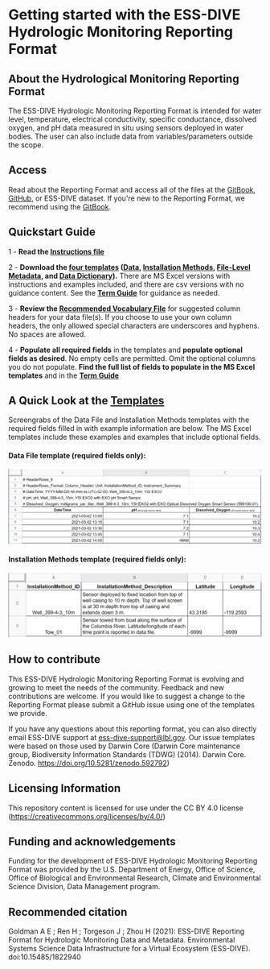 # Getting started with the ESS-DIVE Hydrologic Monitoring Reporting Format

## About the Hydrological Monitoring Reporting Format
The ESS-DIVE Hydrologic Monitoring Reporting Format is intended for water level, temperature, electrical conductivity, specific conductance, dissolved oxygen, and pH data measured in situ using sensors deployed in water bodies. The user can also include data from variables/parameters outside the scope. 

## Access
Read about the Reporting Format and access all of the files at the [GitBook](https://ess-dive.gitbook.io/hydrologic-monitoring-data-and-metadata/), [GitHub](https://github.com/ess-dive-community/essdive-hydrologic-monitoring), or ESS-DIVE dataset. If you're new to the Reporting Format, we recommend using the [GitBook](https://ess-dive.gitbook.io/hydrologic-monitoring-data-and-metadata/).

## Quickstart Guide
1 - **Read the [Instructions file](HydroRF_Instructions.md)** 

2 - **Download the [four templates](https://github.com/ess-dive-community/essdive-hydrologic-monitoring/tree/main/templates) ([Data](https://github.com/ess-dive-community/essdive-hydrologic-monitoring/blob/main/templates/HydroRF_Template_DataFile.xlsx), [Installation Methods](https://github.com/ess-dive-community/essdive-hydrologic-monitoring/blob/main/templates/HydroRF_Template_InstallationMethods.xlsx), [File-Level Metadata](https://github.com/ess-dive-community/essdive-hydrologic-monitoring/blob/main/templates/HydroRF_Template_FLMD.xlsx), and [Data Dictionary](https://github.com/ess-dive-community/essdive-hydrologic-monitoring/blob/main/templates/HydroRF_Template_dd.xlsx)).** There are MS Excel versions with instructions and examples included, and there are csv versions with no guidance content. See the **[Term Guide](https://github.com/ess-dive-community/essdive-hydrologic-monitoring/blob/main/HydroRF_Term_Guide.md)** for guidance as needed.
  
3 - **Review the [Recommended Vocabulary File](HydroRF_RecommendedVocabulary.md)** for suggested column headers for your data file(s). If you choose to use your own column headers, the only allowed special characters are underscores and hyphens. No spaces are allowed.
  
4 - **Populate all required fields** in the templates and **populate optional fields as desired**. No empty cells are permitted. Omit the optional columns you do not populate.  **Find the full list of fields to populate in the MS Excel templates** and in the **[Term Guide](https://github.com/ess-dive-community/essdive-hydrologic-monitoring/blob/main/HydroRF_Term_Guide.md)**


## A Quick Look at the [Templates](https://github.com/ess-dive-community/essdive-hydrologic-monitoring/tree/main/templates)
Screengrabs of the Data File and Installation Methods templates with the required fields filled in with example information are below. The MS Excel templates include these examples and examples that include optional fields. 

#### Data File template (required fields only):
![alt text](https://github.com/ess-dive-community/essdive-hydrologic-monitoring/blob/main/graphics/Graphic_Quick-Look_Required-Fields_DataFile.PNG "Data File template (required fields only)")

#### Installation Methods template (required fields only):
![alt text](https://github.com/ess-dive-community/essdive-hydrologic-monitoring/blob/main/graphics/Graphic_Quick-Look_Required-Fields_InstallationMethods.PNG "Sensor Metadata template (required fields only)")


## How to contribute
This ESS-DIVE Hydrologic Monitoring Reporting Format is evolving and growing to meet the needs of the community. Feedback and new contributions are welcome. If you would like to suggest a change to the Reporting Format please submit a GitHub issue using one of the templates we provide.

If you have any questions about this reporting format, you can also directly email ESS-DIVE support at ess-dive-support@lbl.gov. Our issue templates were based on those used by Darwin Core (Darwin Core maintenance group, Biodiversity Information Standards (TDWG) (2014). Darwin Core. Zenodo. https://doi.org/10.5281/zenodo.592792)

## Licensing Information
This repository content is licensed for use under the CC BY 4.0 license (https://creativecommons.org/licenses/by/4.0/)

## Funding and acknowledgements
Funding for the development of ESS-DIVE Hydrologic Monitoring Reporting Format was provided by the U.S. Department of Energy, Office of Science, Office of Biological and Environmental Research, Climate and Environmental Science Division, Data Management program.

## Recommended citation
Goldman A E ; Ren H ; Torgeson J ; Zhou H (2021): ESS-DIVE Reporting Format for Hydrologic Monitoring Data and Metadata. Environmental Systems Science Data Infrastructure for a Virtual Ecosystem (ESS-DIVE). doi:10.15485/1822940
